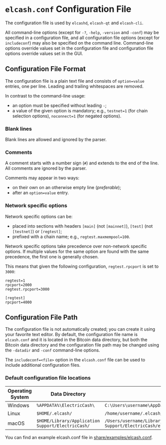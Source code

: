 # `elcash.conf` Configuration File

The configuration file is used by `elcashd`, `elcash-qt` and `elcash-cli`.

All command-line options (except for `-?`, `-help`, `-version` and `-conf`) may be specified in a configuration file, and all configuration file options (except for `includeconf`) may also be specified on the command line. Command-line options override values set in the configuration file and configuration file options override values set in the GUI.

## Configuration File Format

The configuration file is a plain text file and consists of `option=value` entries, one per line. Leading and trailing whitespaces are removed.

In contrast to the command-line usage:
- an option must be specified without leading `-`;
- a value of the given option is mandatory; e.g., `testnet=1` (for chain selection options), `noconnect=1` (for negated options).

### Blank lines

Blank lines are allowed and ignored by the parser.

### Comments

A comment starts with a number sign (`#`) and extends to the end of the line. All comments are ignored by the parser.

Comments may appear in two ways:
- on their own on an otherwise empty line (_preferable_);
- after an `option=value` entry.

### Network specific options

Network specific options can be:
- placed into sections with headers `[main]` (not `[mainnet]`), `[test]` (not `[testnet]`) or `[regtest]`;
- prefixed with a chain name; e.g., `regtest.maxmempool=100`.

Network specific options take precedence over non-network specific options.
If multiple values for the same option are found with the same precedence, the
first one is generally chosen.

This means that given the following configuration, `regtest.rpcport` is set to `3000`:

```
regtest=1
rpcport=2000
regtest.rpcport=3000

[regtest]
rpcport=4000
```

## Configuration File Path

The configuration file is not automatically created; you can create it using your favorite text editor. By default, the configuration file name is `elcash.conf` and it is located in the Bitcoin data directory, but both the Bitcoin data directory and the configuration file path may be changed using the `-datadir` and `-conf` command-line options.

The `includeconf=<file>` option in the `elcash.conf` file can be used to include additional configuration files.

### Default configuration file locations

Operating System | Data Directory | Example Path
-- | -- | --
Windows | `%APPDATA%\ElectricCash\` | `C:\Users\username\AppData\Roaming\ElectricCash\elcash.conf`
Linux | `$HOME/.elcash/` | `/home/username/.elcash/elcash.conf`
macOS | `$HOME/Library/Application Support/ElectricCash/` | `/Users/username/Library/Application Support/ElectricCash/elcash.conf`

You can find an example elcash.conf file in [share/examples/elcash.conf](../share/examples/elcash.conf).
